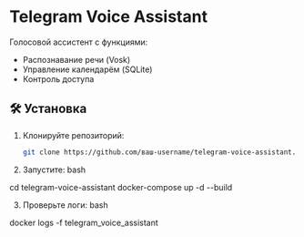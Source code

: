 # Telegram Voice Assistant

Голосовой ассистент с функциями:
- Распознавание речи (Vosk)
- Управление календарём (SQLite)
- Контроль доступа

## 🛠 Установка
1. Клонируйте репозиторий:
   ```bash
   git clone https://github.com/ваш-username/telegram-voice-assistant.git


2. Запустите:
bash

cd telegram-voice-assistant
docker-compose up -d --build

3. Проверьте логи:
bash

docker logs -f telegram_voice_assistant
